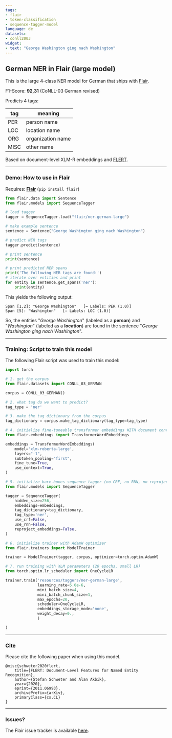 ```yaml
---
tags:
- flair
- token-classification
- sequence-tagger-model
language: de
datasets:
- conll2003
widget:
- text: "George Washington ging nach Washington"
---
```


## German NER in Flair (large model)

This is the large 4-class NER model for German that ships with [Flair](https://github.com/flairNLP/flair/).

F1-Score: **92,31** (CoNLL-03 German revised)

Predicts 4 tags:

| **tag**                        | **meaning** |
|---------------------------------|-----------|
| PER         | person name | 
| LOC         | location name | 
| ORG         | organization name | 
| MISC         | other name | 

Based on document-level XLM-R embeddings and [FLERT](https://arxiv.org/pdf/2011.06993v1.pdf/).

---

### Demo: How to use in Flair

Requires: **[Flair](https://github.com/flairNLP/flair/)** (`pip install flair`)

```python
from flair.data import Sentence
from flair.models import SequenceTagger

# load tagger
tagger = SequenceTagger.load("flair/ner-german-large")

# make example sentence
sentence = Sentence("George Washington ging nach Washington")

# predict NER tags
tagger.predict(sentence)

# print sentence
print(sentence)

# print predicted NER spans
print('The following NER tags are found:')
# iterate over entities and print
for entity in sentence.get_spans('ner'):
    print(entity)

```

This yields the following output:
```
Span [1,2]: "George Washington"   [− Labels: PER (1.0)]
Span [5]: "Washington"   [− Labels: LOC (1.0)]
```

So, the entities "*George Washington*" (labeled as a **person**) and "*Washington*" (labeled as a **location**) are found in the sentence "*George Washington ging nach Washington*". 


---

### Training: Script to train this model

The following Flair script was used to train this model: 

```python
import torch

# 1. get the corpus
from flair.datasets import CONLL_03_GERMAN

corpus = CONLL_03_GERMAN()

# 2. what tag do we want to predict?
tag_type = 'ner'

# 3. make the tag dictionary from the corpus
tag_dictionary = corpus.make_tag_dictionary(tag_type=tag_type)

# 4. initialize fine-tuneable transformer embeddings WITH document context
from flair.embeddings import TransformerWordEmbeddings

embeddings = TransformerWordEmbeddings(
    model='xlm-roberta-large',
    layers="-1",
    subtoken_pooling="first",
    fine_tune=True,
    use_context=True,
)

# 5. initialize bare-bones sequence tagger (no CRF, no RNN, no reprojection)
from flair.models import SequenceTagger

tagger = SequenceTagger(
    hidden_size=256,
    embeddings=embeddings,
    tag_dictionary=tag_dictionary,
    tag_type='ner',
    use_crf=False,
    use_rnn=False,
    reproject_embeddings=False,
)

# 6. initialize trainer with AdamW optimizer
from flair.trainers import ModelTrainer

trainer = ModelTrainer(tagger, corpus, optimizer=torch.optim.AdamW)

# 7. run training with XLM parameters (20 epochs, small LR)
from torch.optim.lr_scheduler import OneCycleLR

trainer.train('resources/taggers/ner-german-large',
              learning_rate=5.0e-6,
              mini_batch_size=4,
              mini_batch_chunk_size=1,
              max_epochs=20,
              scheduler=OneCycleLR,
              embeddings_storage_mode='none',
              weight_decay=0.,
              )

)
```



---

### Cite

Please cite the following paper when using this model.

```
@misc{schweter2020flert,
    title={FLERT: Document-Level Features for Named Entity Recognition},
    author={Stefan Schweter and Alan Akbik},
    year={2020},
    eprint={2011.06993},
    archivePrefix={arXiv},
    primaryClass={cs.CL}
}
```

---

### Issues?

The Flair issue tracker is available [here](https://github.com/flairNLP/flair/issues/).
